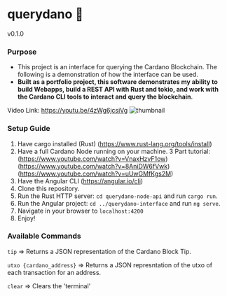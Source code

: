 # querydano :receipt:
v0.1.0

### Purpose
- This project is an interface for querying the Cardano Blockchain. The following is a demonstration of how the interface can be used.
- **Built as a portfolio project, this software demonstrates my ability to build Webapps, build a REST API with Rust and tokio, and work with the Cardano CLI tools to interact and query the blockchain**.

Video Link: https://youtu.be/4zWg6jcsjVg
![thumbnail](https://user-images.githubusercontent.com/69766831/232885458-a0075ac2-a32b-431b-aca3-2d5d6407bcae.png)

### Setup Guide
1. Have cargo installed (Rust) (https://www.rust-lang.org/tools/install)
2. Have a full Cardano Node running on your machine. 3 Part tutorial: (https://www.youtube.com/watch?v=VnaxHzvF1ow) (https://www.youtube.com/watch?v=8AniDW6fVwk) (https://www.youtube.com/watch?v=uUwGMfKgs2M)
3. Have the Angular CLI (https://angular.io/cli)
4. Clone this repository.
5. Run the Rust HTTP server: `cd querydano-node-api` and run `cargo run`.
6. Run the Angular project: `cd ../querydano-interface` and run `ng serve`.
7. Navigate in your browser to `localhost:4200`
8. Enjoy!

### Available Commands
`tip` => Returns a JSON representation of the Cardano Block Tip.

`utxo {cardano_address}` => Returns a JSON represntation of the utxo of each transaction for an address.

`clear` => Clears the 'terminal'
